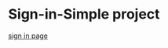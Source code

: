 # Sign-in-Simple project
<a href="[https://HassanTantawy-dev.github.io/Sign-in-project]" target="_blank">sign in page</a>
